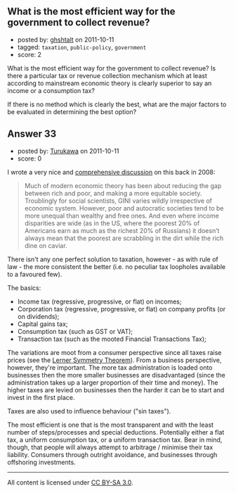 ## What is the most efficient way for the government to collect revenue?

- posted by: [ghshtalt](https://stackexchange.com/users/-1/43-ghshtalt) on 2011-10-11
- tagged: `taxation`, `public-policy`, `government`
- score: 2

What is the most efficient way for the government to collect revenue? Is there a particular tax or revenue collection mechanism which at least according to mainstream economic theory is clearly superior to say an income or a consumption tax?

If there is no method which is clearly the best, what are the major factors to be evaluated in determining the best option?


## Answer 33

- posted by: [Turukawa](https://stackexchange.com/users/-1/48-turukawa) on 2011-10-11
- score: 0

<p>I wrote a very nice and <a href="http://www.scholarsandrogues.com/2008/11/03/income-tax-fairness-redistribution-and-response/" rel="nofollow">comprehensive discussion</a> on this back in 2008:</p>

<blockquote>
  <p>Much of modern economic theory has been about reducing the gap between
  rich and poor, and making a more equitable society. Troublingly for
  social scientists, GINI varies wildly irrespective of economic system.
  However, poor and autocratic societies tend to be more unequal than
  wealthy and free ones. And even where income disparities are wide (as
  in the US, where the poorest 20% of Americans earn as much as the
  richest 20% of Russians) it doesn’t always mean that the poorest are
  scrabbling in the dirt while the rich dine on caviar.</p>
</blockquote>

<p>There isn't any one perfect solution to taxation, however - as with rule of law - the more consistent the better (i.e. no peculiar tax loopholes available to a favoured few).</p>

<p>The basics:</p>

<ul>
<li>Income tax (regressive, progressive, or flat) on incomes;</li>
<li>Corporation tax (regressive, progressive, or flat) on company profits (or on dividends);</li>
<li>Capital gains tax;</li>
<li>Consumption tax (such as GST or VAT);</li>
<li>Transaction tax (such as the mooted Financial Transactions Tax);</li>
</ul>

<p>The variations are moot from a consumer perspective since all taxes raise prices (see the <a href="http://en.wikipedia.org/wiki/Lerner_symmetry_theorem" rel="nofollow">Lerner Symmetry Theorem</a>).  From a business perspective, however, they're important.  The more tax administration is loaded onto businesses then the more smaller businesses are disadvantaged (since the administration takes up a larger proportion of their time and money). The higher taxes are levied on businesses then the harder it can be to start and invest in the first place.</p>

<p>Taxes are also used to influence behaviour ("sin taxes").</p>

<p>The most efficient is one that is the most transparent and with the least number of steps/processes and special deductions. Potentially either a flat tax, a uniform consumption tax, or a uniform transaction tax.  Bear in mind, though, that people will always attempt to arbitrage / minimise their tax liability.  Consumers through outright avoidance, and businesses through offshoring investments.</p>




---

All content is licensed under [CC BY-SA 3.0](https://creativecommons.org/licenses/by-sa/3.0/).
